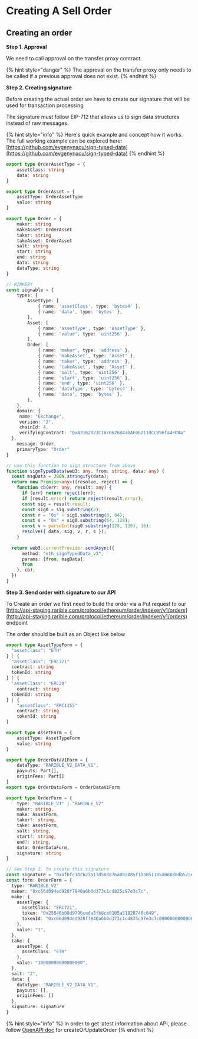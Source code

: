 # Creating A Sell Order

## Creating an order

**Step 1. Approval**

We need to call approval on the transfer proxy contract.

{% hint style="danger" %}
The approval on the transfer proxy only needs to be called if a previous approval does not exist.
{% endhint %}

**Step 2. Creating signature**

Before creating the actual order we have to create our signature that will be used for transaction processing

The signature must follow EIP-712 that allows us to sign data structures instead of raw messages.

{% hint style="info" %}
Here's quick example and concept how it works. The full working example can be explored here: [https://github.com/evgenynacu/sign-typed-data](https://github.com/evgenynacu/sign-typed-data)
{% endhint %}

```typescript
export type OrderAssetType = {
	assetClass: string
	data: string
}

export type OrderAsset = {
	assetType: OrderAssetType
	value: string
}

export type Order = {
	maker: string
	makeAsset: OrderAsset
	taker: string
	takeAsset: OrderAsset
	salt: string
	start: string
	end: string
	data: string
	dataType: string
}

// RINKEBY
const signable = {
	types: {
		AssetType: [
			{ name: 'assetClass', type: 'bytes4' },
			{ name: 'data', type: 'bytes' },
		],
		Asset: [
			{ name: 'assetType', type: 'AssetType' },
			{ name: 'value', type: 'uint256' },
		],
		Order: [
			{ name: 'maker', type: 'address' },
			{ name: 'makeAsset', type: 'Asset' },
			{ name: 'taker', type: 'address' },
			{ name: 'takeAsset', type: 'Asset' },
			{ name: 'salt', type: 'uint256' },
			{ name: 'start', type: 'uint256' },
			{ name: 'end', type: 'uint256' },
			{ name: 'dataType', type: 'bytes4' },
			{ name: 'data', type: 'bytes' },
		],
	},
	domain: {
     name: "Exchange",
     version: "2",
     chainId: 4,
     verifyingContract: "0x43162023C187662684abAF0b211dCCB96fa4eD8a"
  },
	message: Order,
	primaryType: "Order"
}

// use this function to sign structure from above
function signTypedData(web3: any, from: string, data: any) {
  const msgData = JSON.stringify(data);
  return new Promise<any>((resolve, reject) => {
    function cb(err: any, result: any) {
      if (err) return reject(err);
      if (result.error) return reject(result.error);
      const sig = result.result;
      const sig0 = sig.substring(2);
      const r = "0x" + sig0.substring(0, 64);
      const s = "0x" + sig0.substring(64, 128);
      const v = parseInt(sig0.substring(128, 130), 16);
      resolve({ data, sig, v, r, s });
    }
  
  return web3.currentProvider.sendAsync({
      method: "eth_signTypedData_v3",
      params: [from, msgData],
      from 
    }, cb);
  })
}

```

**Step 3. Send order with signature to our API**

To Create an order we first need to build the order via a Put request to our [http://api-staging.rarible.com/protocol/ethereum/order/indexer/v1/orders](http://api-staging.rarible.com/protocol/ethereum/order/indexer/v1/orders) endpoint

The order should be built as an Object like below

```typescript
export type AssetTypeForm = {
  "assetClass": "ETH"
} | {
  "assetClass": "ERC721"
  contract: string
  tokenId: string
} | {
  "assetClass": "ERC20"
	contract: string
  tokenId: string
} | {
	"assetClass": "ERC1155"
	contract: string
	tokenId: string
}

export type AssetForm = {
	assetType: AssetTypeForm
	value: string
}

export type OrderDataV1Form = {
	dataType: "RARIBLE_V2_DATA_V1",
	payouts: Part[],
	originFees: Part[]
}
export type OrderDataForm = OrderDataV1Form

export type OrderForm = {
	type: "RARIBLE_V1" | "RARIBLE_V2"
	maker: string,
	make: AssetForm,
	taker?: string,
	take: AssetForm,
	salt: string,
	start?: string,
	end?: string,
	data: OrderDataForm,
	signature: string
}

// See Step 2. to create this signature
const signature = "0xafbfc3bc623517d5a8876a082485f1a3051185a08880db575e1ab9446caff149722e83dc9c61d77f0a8cbb2d16f763d8f3a270ca02d2bc76750eb72c1d053fcd1b"
const form: OrderForm = {
  type: "RARIBLE_V2"
  maker: "0xc66d094ed928f7840a6b0d373c1cd825c97e3c7c",
  make: {
    assetType: {
      assetClass: "ERC721",
      token: "0x25646b08d9796ceda5fb8ce0105a51820740c049",
      tokenId: "0xc66d094ed928f7840a6b0d373c1cd825c97e3c7c00000000000000000000000a"
    },
    value: "1",
  },
  take: {
    assetType: {
      assetClass: "ETH"
    },
    value: "10000000000000000",
  },
  salt: "2",
  data: {
    dataType: "RARIBLE_V2_DATA_V1",
    payouts: [],
    originFees: []
  },
  signature: signature
}
```

{% hint style="info" %}
In order to get latest information about API, please follow [OpenAPI doc](https://api-reference.rarible.com/#operation/createOrUpdateOrder) for createOrUpdateOrder
{% endhint %}

